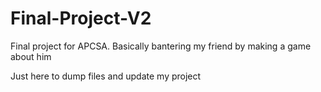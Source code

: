 # Final-Project-V2
Final project for APCSA. Basically bantering my friend by making a game about him

Just here to dump files and update my project
